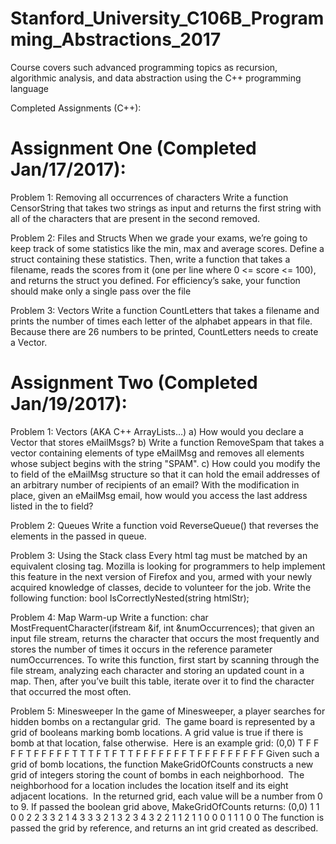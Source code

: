 # Stanford_University_C106B_Programming_Abstractions_2017
Course covers such advanced programming topics as recursion, algorithmic analysis, and data abstraction using the C++ programming language

Completed Assignments (C++):

Assignment One (Completed Jan/17/2017):
==========================
Problem 1: Removing all occurrences of characters
Write a function CensorString that takes two strings as input and returns
the first string with all of the characters that are present in the second removed.

Problem 2: Files and Structs
When we grade your exams, we’re going to keep track of some statistics like the min,
max and average scores. Define a struct containing these statistics. Then, write a
function that takes a filename, reads the scores from it (one per line where 0 <= score <=
100), and returns the struct you defined. For efficiency’s sake, your function should
make only a single pass over the file

Problem 3: Vectors
Write a function CountLetters that takes a filename and prints the number of times
each letter of the alphabet appears in that file. Because there are 26 numbers to be
printed, CountLetters needs to create a Vector. 


Assignment Two (Completed Jan/19/2017):
==========================
Problem 1: Vectors (AKA C++ ArrayLists…) 
a) How would you declare a Vector that stores eMailMsgs? 
b) Write a function RemoveSpam that takes a vector containing elements of type eMailMsg and removes all elements whose subject begins with the string "SPAM". 
c) How could you modify the to field of the eMailMsg structure so that it can hold the email addresses of an arbitrary number of recipients of an email? With the modification in place, given an eMailMsg email, how would you access the last address listed in the to field?

Problem 2: Queues 
Write a function void ReverseQueue() that reverses the elements in the passed in queue.  

Problem 3: Using the Stack class
Every html tag must be matched by an equivalent closing tag. Mozilla is looking for programmers to help implement this feature in the next version of Firefox and you, armed with your newly acquired knowledge of classes, decide to volunteer for the job. Write the following function: bool IsCorrectlyNested(string htmlStr);

Problem 4: Map Warm-up 
Write a function: char MostFrequentCharacter(ifstream &if, int &numOccurrences); that given an input file stream, returns the character that occurs the most frequently and stores the number of times it occurs in the reference parameter numOccurrences.  To write this function, first start by scanning through the file stream, analyzing each character and storing an updated count in a map.  Then, after you’ve built this table, iterate over it to find the character that occurred the most often. 

Problem 5: Minesweeper
In the game of Minesweeper, a player searches for hidden bombs on a rectangular grid.  The game board is represented by a grid of booleans marking bomb locations. A grid value is true if there is bomb at that location, false otherwise.  Here is an example grid: (0,0) T F F F F T F F F F F T T T F T F T T F F F F F F F T F F F F F F F F F Given such a grid of bomb locations, the function MakeGridOfCounts constructs a new grid of integers storing the count of bombs in each neighborhood.  The neighborhood for a location includes the location itself and its eight adjacent locations.  In the returned grid, each value will be a number from 0 to 9. If passed the boolean grid above, MakeGridOfCounts returns: (0,0) 1 1 0 0 2 2 3 3 2 1 4 3 3 3 2 1 3 2 3 4 3 2 2 1 1 2 1 1 0 0 0 1 1 1 0 0 The function is passed the grid by reference, and returns an int grid created as described. 
